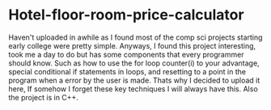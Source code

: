 # Hotel-floor-room-price-calculator
Haven't uploaded in awhile as I found most of the comp sci projects starting early college were pretty simple. Anyways, I found this project interesting, took me a day to do but has some components that every programmer should know. Such as how to use the for loop counter(i) to your advantage, special conditional if statements in loops, and resetting to a point in the program when a error by the user is made. Thats why I decided to upload it here, If somehow I forget these key techniques I will always have this. Also the project is in C++.
